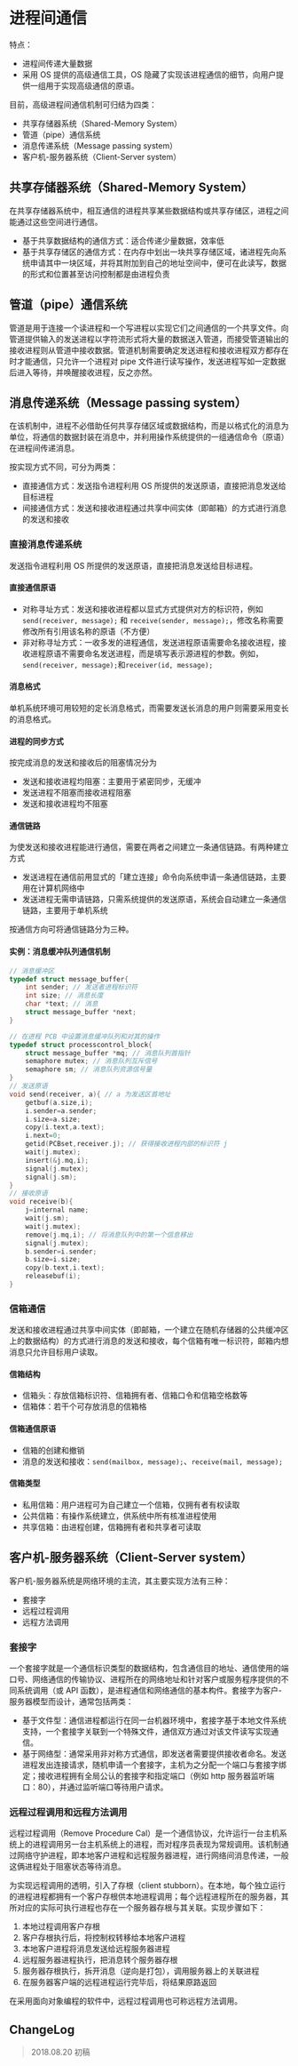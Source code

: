 # 进程间通信

特点：

- 进程间传递大量数据
- 采用 OS 提供的高级通信工具，OS 隐藏了实现该进程通信的细节，向用户提供一组用于实现高级通信的原语。

目前，高级进程间通信机制可归结为四类：

- 共享存储器系统（Shared-Memory System）
- 管道（pipe）通信系统
- 消息传递系统（Message passing system）
- 客户机-服务器系统（Client-Server system）

## 共享存储器系统（Shared-Memory System）

在共享存储器系统中，相互通信的进程共享某些数据结构或共享存储区，进程之间能通过这些空间进行通信。

- 基于共享数据结构的通信方式：适合传递少量数据，效率低
- 基于共享存储区的通信方式：在内存中划出一块共享存储区域，诸进程先向系统申请其中一块区域，并将其附加到自己的地址空间中，便可在此读写，数据的形式和位置甚至访问控制都是由进程负责

## 管道（pipe）通信系统

管道是用于连接一个读进程和一个写进程以实现它们之间通信的一个共享文件。向管道提供输入的发送进程以字符流形式将大量的数据送入管道，而接受管道输出的接收进程则从管道中接收数据。管道机制需要确定发送进程和接收进程双方都存在时才能通信，只允许一个进程对 pipe 文件进行读写操作，发送进程写如一定数据后进入等待，并唤醒接收进程，反之亦然。

## 消息传递系统（Message passing system）

在该机制中，进程不必借助任何共享存储区域或数据结构，而是以格式化的消息为单位，将通信的数据封装在消息中，并利用操作系统提供的一组通信命令（原语）在进程间传递消息。

按实现方式不同，可分为两类：

- 直接通信方式：发送指令进程利用 OS 所提供的发送原语，直接把消息发送给目标进程
- 间接通信方式：发送和接收进程通过共享中间实体（即邮箱）的方式进行消息的发送和接收

### 直接消息传递系统

发送指令进程利用 OS 所提供的发送原语，直接把消息发送给目标进程。

#### 直接通信原语

- 对称寻址方式：发送和接收进程都以显式方式提供对方的标识符，例如 `send(receiver, message);` 和 `receive(sender, message);`，修改名称需要修改所有引用该名称的原语（不方便）
- 非对称寻址方式：一收多发的进程通信，发送进程原语需要命名接收进程，接收进程原语不需要命名发送进程，而是填写表示源进程的参数。例如，`send(receiver, message);`和`receiver(id, message);`

#### 消息格式

单机系统环境可用较短的定长消息格式，而需要发送长消息的用户则需要采用变长的消息格式。

#### 进程的同步方式

按完成消息的发送和接收后的阻塞情况分为

- 发送和接收进程均阻塞：主要用于紧密同步，无缓冲
- 发送进程不阻塞而接收进程阻塞
- 发送和接收进程均不阻塞

#### 通信链路

为使发送和接收进程能进行通信，需要在两者之间建立一条通信链路。有两种建立方式

- 发送进程在通信前用显式的「建立连接」命令向系统申请一条通信链路，主要用在计算机网络中
- 发送进程无需申请链路，只需系统提供的发送原语，系统会自动建立一条通信链路，主要用于单机系统

按通信方向可将通信链路分为三种。

#### 实例：消息缓冲队列通信机制

```c
// 消息缓冲区
typedef struct message_buffer{
    int sender; // 发送者进程标识符
    int size; // 消息长度
    char *text; // 消息
    struct message_buffer *next;
}

// 在进程 PCB 中设置消息缓冲队列和对其的操作
typedef struct processcontrol_block{
    struct message_buffer *mq; // 消息队列首指针
    semaphore mutex; // 消息队列互斥信号
    semaphore sm; // 消息队列资源信号量
}
// 发送原语
void send(receiver, a){ // a 为发送区首地址
    getbuf(a.size,i);
    i.sender=a.sender;
    i.size=a.size;
    copy(i.text,a.text);
    i.next=0;
    getid(PCBset,receiver.j); // 获得接收进程内部的标识符 j
    wait(j.mutex);
    insert(&j.mq,i);
    signal(j.mutex);
    signal(j.sm);
}
// 接收原语
void receive(b){
    j=internal name;
    wait(j.sm);
    wait(j.mutex);
    remove(j.mq,i); // 将消息队列中的第一个信息移出
    signal(j.mutex);
    b.sender=i.sender;
    b.size=i.size;
    copy(b.text,i.text);
    releasebuf(i);
}
```

### 信箱通信

发送和接收进程通过共享中间实体（即邮箱，一个建立在随机存储器的公共缓冲区上的数据结构）的方式进行消息的发送和接收，每个信箱有唯一标识符，邮箱内想消息只允许目标用户读取。

#### 信箱结构

- 信箱头：存放信箱标识符、信箱拥有者、信箱口令和信箱空格数等
- 信箱体：若干个可存放消息的信箱格

#### 信箱通信原语

- 信箱的创建和撤销
- 消息的发送和接收：`send(mailbox, message);`、`receive(mail, message);`

#### 信箱类型

- 私用信箱：用户进程可为自己建立一个信箱，仅拥有者有权读取
- 公共信箱：有操作系统建立，供系统中所有核准进程使用
- 共享信箱：由进程创建，信箱拥有者和共享者可读取

## 客户机-服务器系统（Client-Server system）

客户机-服务器系统是网络环境的主流，其主要实现方法有三种：

- 套接字
- 远程过程调用
- 远程方法调用

### 套接字

一个套接字就是一个通信标识类型的数据结构，包含通信目的地址、通信使用的端口号、网络通信的传输协议、进程所在的网络地址和针对客户或服务程序提供的不同系统调用（或 API 函数），是进程通信和网络通信的基本构件。套接字为客户-服务器模型而设计，通常包括两类：

- 基于文件型：通信进程都运行在同一台机器环境中，套接字基于本地文件系统支持，一个套接字关联到一个特殊文件，通信双方通过对该文件读写实现通信。
- 基于网络型：通常采用非对称方式通信，即发送者需要提供接收者命名。发送进程发出连接请求，随机申请一个套接字，主机为之分配一个端口与套接字绑定；接收进程拥有全局公认的套接字和指定端口（例如 http 服务器监听端口：80），并通过监听端口等待用户请求。

### 远程过程调用和远程方法调用

远程过程调用（Remove Procedure Cal）是一个通信协议，允许运行一台主机系统上的进程调用另一台主机系统上的进程，而对程序员表现为常规调用。该机制通过网络守护进程，即本地客户进程和远程服务器进程，进行网络间消息传递，一般这俩进程处于阻塞状态等待消息。

为实现远程调用的透明，引入了存根（client stubborn）。在本地，每个独立运行的进程进程都拥有一个客户存根供本地进程调用；每个远程进程所在的服务器，其所对应的实际可执行进程也存在一个服务器存根与其关联。实现步骤如下：

1. 本地过程调用客户存根
2. 客户存根执行后，将控制权转移给本地客户进程
3. 本地客户进程将消息发送给远程服务器进程
4. 远程服务器进程执行，把消息转个服务器存根
5. 服务器存根执行，拆开消息（逆向是打包），调用服务器上的关联进程
6. 在服务器客户端的远程进程运行完毕后，将结果原路返回

在采用面向对象编程的软件中，远程过程调用也可称远程方法调用。

## ChangeLog

> 2018.08.20 初稿
